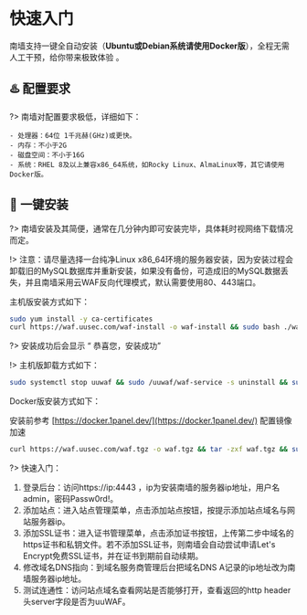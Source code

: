 # 快速入门
南墙支持一键全自动安装（**Ubuntu或Debian系统请使用Docker版**），全程无需人工干预，给你带来极致体验 。



##  :hotsprings: 配置要求 <!-- {docsify-ignore} -->
?> 南墙对配置要求极低，详细如下：

  ```
  - 处理器：64位 1千兆赫(GHz)或更快。
  - 内存：不小于2G
  - 磁盘空间：不小于16G
  - 系统：RHEL 8及以上兼容x86_64系统，如Rocky Linux、AlmaLinux等，其它请使用Docker版。
  ```



## :rocket: 一键安装 <!-- {docsify-ignore} -->
?> 南墙安装及其简便，通常在几分钟内即可安装完毕，具体耗时视网络下载情况而定。

!> 注意：请尽量选择一台纯净Linux x86_64环境的服务器安装，因为安装过程会卸载旧的MySQL数据库并重新安装，如果没有备份，可造成旧的MySQL数据丢失，并且南墙采用云WAF反向代理模式，默认需要使用80、443端口。

主机版安装方式如下：

```bash
sudo yum install -y ca-certificates
curl https://waf.uusec.com/waf-install -o waf-install && sudo bash ./waf-install && rm -f ./waf-install
```

?> 安装成功后会显示 “ 恭喜您，安装成功”

!> 主机版卸载方式如下：

```bash
sudo systemctl stop uuwaf && sudo /uuwaf/waf-service -s uninstall && sudo rm -rf /uuwaf
```

Docker版安装方式如下： 

安装前参考 [https://docker.1panel.dev/](https://docker.1panel.dev/) 配置镜像加速

```bash
curl https://waf.uusec.com/waf.tgz -o waf.tgz && tar -zxf waf.tgz && sudo bash ./waf/uuwaf.sh
```

?> 快速入门：

1. 登录后台：访问https://ip:4443 ，ip为安装南墙的服务器ip地址，用户名admin，密码Passw0rd!。
2. 添加站点：进入站点管理菜单，点击添加站点按钮，按提示添加站点域名与网站服务器ip。
3. 添加SSL证书：进入证书管理菜单，点击添加证书按钮，上传第二步中域名的https证书和私钥文件。若不添加SSL证书，则南墙会自动尝试申请Let's Encrypt免费SSL证书，并在证书到期前自动续期。
4. 修改域名DNS指向：到域名服务商管理后台把域名DNS A记录的ip地址改为南墙服务器ip地址。
5. 测试连通性：访问站点域名查看网站是否能够打开，查看返回的http header头server字段是否为uuWAF。
